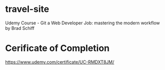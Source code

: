 # travel-site
Udemy Course - Git a Web Developer Job: mastering the modern workflow by Brad Schiff

# Cerificate of Completion
https://www.udemy.com/certificate/UC-RMDXT8JM/
